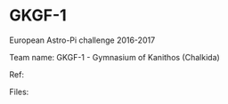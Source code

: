 # GKGF-1
European Astro-Pi challenge 2016-2017
  
Team name: GKGF-1 - Gymnasium of Kanithos (Chalkida) 
  
Ref:
  
Files: 
  
  

